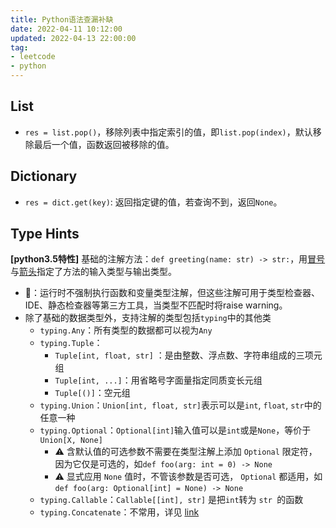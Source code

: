 ```yaml
---
title: Python语法查漏补缺
date: 2022-04-11 10:12:00
updated: 2022-04-13 22:00:00
tag:
- leetcode
- python
---
```


## List

- `res = list.pop()`，移除列表中指定索引的值，即`list.pop(index)`，默认移除最后一个值，函数返回被移除的值。



## Dictionary

- `res = dict.get(key)`: 返回指定键的值，若查询不到，返回`None`。



## Type Hints

**[python3.5特性]** 基础的注解方法：`def greeting(name: str) -> str:`，用<u>冒号</u>与<u>箭头</u>指定了方法的输入类型与输出类型。

- 🔆：运行时不强制执行函数和变量类型注解，但这些注解可用于类型检查器、IDE、静态检查器等第三方工具，当类型不匹配时将raise warning。
- 除了基础的数据类型外，支持注解的类型包括`typing`中的其他类
    - `typing.Any`：所有类型的数据都可以视为`Any`
    - `typing.Tuple`：
        - `Tuple[int, float, str]` ：是由整数、浮点数、字符串组成的三项元组
        - `Tuple[int, ...]`：用省略号字面量指定同质变长元组
        -  `Tuple[()]`：空元组
    - `typing.Union`：`Union[int, float, str]`表示可以是`int`, `float`, `str`中的任意一种
    - `typing.Optional`：`Optional[int]`输入值可以是`int`或是`None`，等价于`Union[X, None]`
        - ⚠️ 含默认值的可选参数不需要在类型注解上添加 `Optional` 限定符，因为它仅是可选的，如`def foo(arg: int = 0) -> None`
        - ⚠️ 显式应用 `None` 值时，不管该参数是否可选， `Optional` 都适用，如`def foo(arg: Optional[int] = None) -> None`
    - `typing.Callable`：`Callable[[int], str]` 是把`int`转为 `str `的函数
    - `typing.Concatenate`：不常用，详见 [link](https://docs.python.org/zh-cn/3/library/typing.html#typing.Concatenate)

​				

